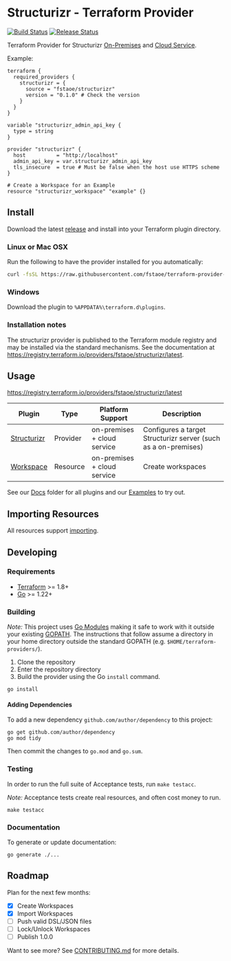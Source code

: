 # Structurizr - Terraform Provider
[![Build Status](https://github.com/fstaoe/terraform-provider-structurizr/actions/workflows/test.yml/badge.svg)](https://github.com/fstaoe/terraform-provider-structurizr/actions/workflows/test.yml)
[![Release Status](https://github.com/fstaoe/terraform-provider-structurizr/actions/workflows/release.yml/badge.svg)](https://github.com/fstaoe/terraform-provider-structurizr/actions/workflows/release.yml)

Terraform Provider for Structurizr [On-Premises](https://docs.structurizr.com/onpremises) and [Cloud Service](https://docs.structurizr.com/cloud). 

Example:

```hcl
terraform {
  required_providers {
    structurizr = {
      source = "fstaoe/structurizr"
      version = "0.1.0" # Check the version
    }
  }
}

variable "structurizr_admin_api_key {
  type = string
}

provider "structurizr" {
  host          = "http://localhost"
  admin_api_key = var.structurizr_admin_api_key
  tls_insecure  = true # Must be false when the host use HTTPS scheme 
}

# Create a Workspace for an Example
resource "structurizr_workspace" "example" {}
```

## Install

Download the latest [release](https://github.com/fstaoe/terraform-provider-structurizr/releases) and install into your 
Terraform plugin directory.

### Linux or Mac OSX

Run the following to have the provider installed for you automatically:

```sh
curl -fsSL https://raw.githubusercontent.com/fstaoe/terraform-provider-structurizr/main/scripts/install.sh | bash
```

### Windows

Download the plugin to `%APPDATA%\terraform.d\plugins`.

### Installation notes

The structurizr provider is published to the Terraform module registry and may be installed via the standard mechanisms. 
See the documentation at https://registry.terraform.io/providers/fstaoe/structurizr/latest.

## Usage

https://registry.terraform.io/providers/fstaoe/structurizr/latest

| Plugin                                   | Type     | Platform Support            | Description                                                    |
|------------------------------------------|----------|-----------------------------|----------------------------------------------------------------|
| [Structurizr](docs/index.md)             | Provider | on-premises + cloud service | Configures a target Structurizr server (such as a on-premises) |
| [Workspace](docs/resources/workspace.md) | Resource | on-premises + cloud service | Create workspaces                                              |

See our [Docs](./docs) folder for all plugins and our [Examples](./examples) to try out.

## Importing Resources

All resources support [importing](https://www.terraform.io/docs/import/usage.html).

## Developing

### Requirements

- [Terraform](https://developer.hashicorp.com/terraform/downloads) >= 1.8+
- [Go](https://golang.org/doc/install) >= 1.22+

### Building

_Note:_ This project uses [Go Modules](https://blog.golang.org/using-go-modules) making it safe to work with it outside 
your existing [GOPATH](http://golang.org/doc/code.html#GOPATH). The instructions that follow assume a directory in your 
home directory outside the standard GOPATH (e.g. `$HOME/terraform-providers/`).

1. Clone the repository
2. Enter the repository directory
3. Build the provider using the Go `install` command.

```shell
go install
```

#### Adding Dependencies

To add a new dependency `github.com/author/dependency` to this project:

```shell
go get github.com/author/dependency
go mod tidy
```

Then commit the changes to `go.mod` and `go.sum`.

### Testing 

In order to run the full suite of Acceptance tests, run `make testacc`.

*Note:* Acceptance tests create real resources, and often cost money to run.

```shell
make testacc
```

### Documentation

To generate or update documentation:

```shell
go generate ./...
```

## Roadmap

Plan for the next few months:

- [x] Create Workspaces
- [x] Import Workspaces
- [ ] Push valid DSL/JSON files
- [ ] Lock/Unlock Workspaces
- [ ] Publish 1.0.0

Want to see more? See [CONTRIBUTING.md](CONTRIBUTING.md) for more details.

